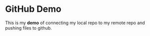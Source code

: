 # GitHub Demo

This is my **demo** of connecting my local repo to my remote repo and pushing files to github.
